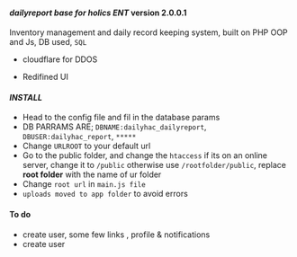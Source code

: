#### **_dailyreport base for holics ENT_ version 2.0.0.1**

Inventory management and daily record keeping system, built on PHP OOP and Js, DB used, `SQL`

- cloudflare for DDOS

- Redifined UI

#### **_INSTALL_**

- Head to the config file and fil in the database params
- DB PARRAMS ARE; `DBNAME:dailyhac_dailyreport`, `DBUSER:dailyhac_report`, `*****`
- Change `URLROOT` to your default url
- Go to the public folder, and change the `htaccess` if its on an online server, change it to `/public` otherwise use `/rootfolder/public`, replace **root folder** with the name of ur folder
- Change `root url` in `main.js file`
- `uploads moved to app folder` to avoid errors

#### To do

- create user, some few links , profile & notifications
- create user
